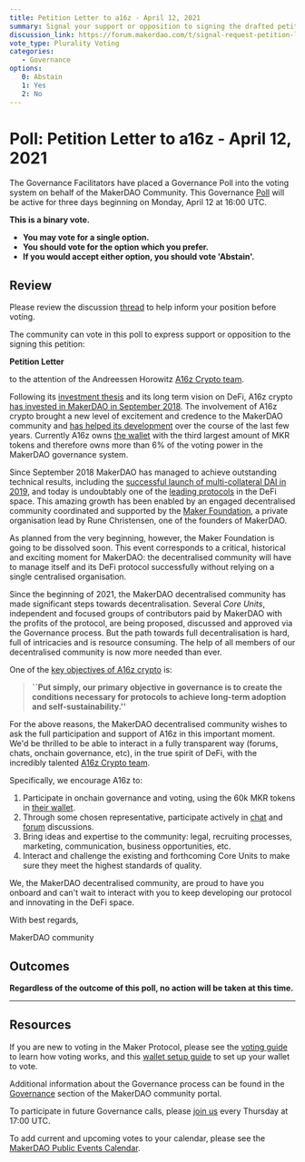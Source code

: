 ```yaml
---
title: Petition Letter to a16z - April 12, 2021
summary: Signal your support or opposition to signing the drafted petition letter addressed to a16z.
discussion_link: https://forum.makerdao.com/t/signal-request-petition-letter-to-a16z/7181
vote_type: Plurality Voting
categories:
   - Governance
options:
   0: Abstain
   1: Yes
   2: No
---
```

# Poll: Petition Letter to a16z - April 12, 2021
The Governance Facilitators have placed a Governance Poll into the voting system on behalf of the MakerDAO Community. This Governance [Poll](https://community-development.makerdao.com/en/learn/governance/on-chain-gov) will be active for three days beginning on Monday, April 12 at 16:00 UTC.

**This is a binary vote.** 
- **You may vote for a single option.** 
- **You should vote for the option which you prefer.**
- **If you would accept either option, you should vote 'Abstain'.**

## Review

Please review the discussion [thread](https://forum.makerdao.com/t/signal-request-petition-letter-to-a16z/7181) to help inform your position before voting.

The community can vote in this poll to express support or opposition to the signing this petition:

**Petition Letter**

to the attention of the Andreessen Horowitz [A16z Crypto team](https://a16z.com/crypto/#vertical-landing-staff).

Following its [investment thesis](https://a16z.com/crypto/#vertical-landing-investment-thesis) and its long term vision on DeFi, A16z crypto [has invested in MakerDAO in September 2018](https://blog.makerdao.com/part-2-a-primer-on-dai/). The involvement of A16z crypto brought a new level of excitement and credence to the MakerDAO community and [has helped its development](https://a16z.com/2019/11/17/maker-governance-multi-collateral-dai/) over the course of the last few years. Currently A16z owns [the wallet](https://etherscan.io/address/0x05e793ce0c6027323ac150f6d45c2344d28b6019) with the third largest amount of MKR tokens and therefore owns more than 6% of the voting power in the MakerDAO governance system.

Since September 2018 MakerDAO has managed to achieve outstanding technical results, including the [successful launch of multi-collateral DAI in 2019](https://a16z.com/2019/11/17/maker-governance-multi-collateral-dai/), and today is undoubtably one of the [leading protocols](https://defipulse.com/) in the DeFi space. This amazing growth has been enabled by an engaged decentralised community coordinated and supported by the [Maker Foundation](https://makerdao.com/en/about), a private organisation lead by Rune Christensen, one of the founders of MakerDAO.

As planned from the very beginning, however, the Maker Foundation is going to be dissolved soon. This event corresponds to a critical, historical and exciting moment for MakerDAO: the decentralised community will have to manage itself and its DeFi protocol successfully without relying on a single centralised organisation.

Since the beginning of 2021, the MakerDAO decentralised community has made significant steps towards decentralisation. Several *Core Units*, independent and focused groups of contributors paid by MakerDAO with the profits of the protocol, are being proposed, discussed and approved via the Governance process. But the path towards full decentralisation is hard, full of intricacies and is resource consuming. The help of all members of our decentralised community is now more needed than ever.

One of the [key objectives of A16z crypto](https://a16z.com/2021/02/05/on-crypto-governance/) is:

> **``Put simply, our primary objective in governance is to create the conditions necessary for protocols to achieve long-term adoption and self-sustainability.''**

For the above reasons, the MakerDAO decentralised community wishes to ask the full participation and support of A16z in this important moment. We'd be thrilled to be able to interact in a fully transparent way (forums, chats, onchain governance, etc), in the true spirit of DeFi, with the incredibly talented [A16z Crypto team](https://a16z.com/crypto/#vertical-landing-staff).

Specifically, we encourage A16z to:

1. Participate in onchain governance and voting, using the 60k MKR tokens in [their wallet](https://etherscan.io/address/0x05e793ce0c6027323ac150f6d45c2344d28b6019).
2. Through some chosen representative, participate actively in [chat](https://chat.makerdao.com/) and [forum](https://forum.makerdao.com/) discussions.
3. Bring ideas and expertise to the community: legal, recruiting processes, marketing, communication, business opportunities, etc.
4. Interact and challenge the existing and forthcoming Core Units to make sure they meet the highest standards of quality.

We, the MakerDAO decentralised community, are proud to have you onboard and can't wait to interact with you to keep developing our protocol and innovating in the DeFi space.

With best regards,

MakerDAO community

## Outcomes

**Regardless of the outcome of this poll, no action will be taken at this time.**

---

## Resources

If you are new to voting in the Maker Protocol, please see the [voting guide](https://community-development.makerdao.com/en/learn/governance/how-voting-works/) to learn how voting works, and this [wallet setup guide](https://community-development.makerdao.com/en/learn/governance/voting-setup/) to set up your wallet to vote.

Additional information about the Governance process can be found in the [Governance](https://community-development.makerdao.com/en/learn/governance) section of the MakerDAO community portal.

To participate in future Governance calls, please [join us](https://github.com/makerdao/community/tree/master/governance/governance-and-risk-meetings) every Thursday at 17:00 UTC.

To add current and upcoming votes to your calendar, please see the [MakerDAO Public Events Calendar](https://calendar.google.com/calendar/embed?src=makerdao.com_3efhm2ghipksegl009ktniomdk%40group.calendar.google.com&ctz=UTC&mode=week&showCalendars=0&showPrint=0).
